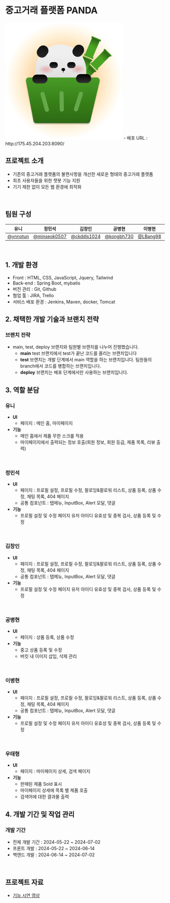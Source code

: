 # 중고거래 플랫폼 PANDA
<img src="/src/main/resources/static/image/panda.png" width="370" height="370">
- 배포 URL : http://175.45.204.203:8090/

<br>

## 프로젝트 소개
- 기존의 중고거래 플랫폼의 불편사항을 개선한 새로운 형태의 중고거래 플랫폼
- 최초 사용자들을 위한 챗봇 기능 지원
- 기기 제한 없이 모든 웹 환경에 최적화

<br>

## 팀원 구성

**유니** | **정민석** | **김창인** | **공병현** | **이병현** | **우태형**
----- |  ------ |------|------|------|------
[@ynnotun](https://github.com/ynnotun) | [@minseok0507](https://github.com/minseok0507) | [@ckddls1024](https://github.com/ckddls1024) | [@kongbh730](https://github.com/kongbh730) | [@LBang98](https://github.com/LBang98) | [@taehyoung809](https://github.com/taehyoung809)

<br>

## 1. 개발 환경
- Front : HTML, CSS, JavaScript, Jquery, Tailwind
- Back-end : Spring Boot, mybatis
- 버전 관리 : Git, Github
- 협업 툴 : JIRA, Trello
- 서비스 배포 환경 : Jenkins, Maven, docker, Tomcat

## 2. 채택한 개발 기술과 브랜치 전략
### 브랜치 전략
- main, test, deploy 브랜치와 팀원별 브랜치를 나누어 진행했습니다.
    - **main** test 브랜치에서 test가 끝난 코드를 올리는 브랜치입니다
    - **test** 브랜치는 개발 단계에서 main 역할을 하는 브랜치입니다. 팀원들의 branch에서 코드를 병합하는 브랜치입니다.
    - **deploy** 브랜치는 배포 단계에서만 사용하는 브랜치입니다.
 
  
## 3. 역할 분담
### 유니
- **UI**
    - 페이지 : 메인 홈, 마이페이지
- **기능**
    - 메인 홈에서 제품 무한 스크롤 적용
    - 마이페이지에서 출력되는 정보 호출(회원 정보, 회원 등급, 제품 목록, 리뷰 출력)
 
<br>

### 정민석
- **UI**
    - 페이지 : 프로필 설정, 프로필 수정, 팔로잉&팔로워 리스트, 상품 등록, 상품 수정, 채팅 목록, 404 페이지
    - 공통 컴포넌트 : 탭메뉴, InputBox, Alert 모달, 댓글
- **기능**
    - 프로필 설정 및 수정 페이지 유저 아이디 유효성 및 중복 검사, 상품 등록 및 수정
<br>

### 김창인
- **UI**
    - 페이지 : 프로필 설정, 프로필 수정, 팔로잉&팔로워 리스트, 상품 등록, 상품 수정, 채팅 목록, 404 페이지
    - 공통 컴포넌트 : 탭메뉴, InputBox, Alert 모달, 댓글
- **기능**
    - 프로필 설정 및 수정 페이지 유저 아이디 유효성 및 중복 검사, 상품 등록 및 수정
 
<br>

### 공병현
- **UI**
    - 페이지 : 상품 등록, 상품 수정
- **기능**
    - 중고 상품 등록 및 수정
    - 버킷 내 이미지 삽입, 삭제 관리
 
<br>


### 이병현
- **UI**
    - 페이지 : 프로필 설정, 프로필 수정, 팔로잉&팔로워 리스트, 상품 등록, 상품 수정, 채팅 목록, 404 페이지
    - 공통 컴포넌트 : 탭메뉴, InputBox, Alert 모달, 댓글
- **기능**
    - 프로필 설정 및 수정 페이지 유저 아이디 유효성 및 중복 검사, 상품 등록 및 수정
 
<br>

### 우태형
- **UI**
    - 페이지 : 마이페이지 상세, 검색 페이지
- **기능**
    - 판매된 제품 Sold 표시
    - 마이페이지 상세에 목록 별 제품 호출
    - 검색어에 대한 결과물 출력
 
## 4. 개발 기간 및 작업 관리
### 개발 기간
- 전체 개발 기간 : 2024-05-22 ~ 2024-07-02
- 프론트 개발 : 2024-05-22 ~ 2024-06-14
- 백엔드 개발  : 2024-06-14 ~ 2024-07-02

<br>
  
## 프로젝트 자료
- [기능 시연 영상](https://www.youtube.com/watch?v=jMFjW18qeZ4)
